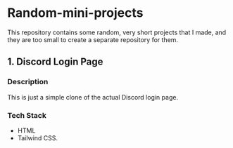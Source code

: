 # Random-mini-projects

This repository contains some random, very short projects that I made, and they are too small to create a separate repository for them.

## 1. Discord Login Page 

### Description
This is just a simple clone of the actual Discord login page.

### Tech Stack
- HTML
- Tailwind CSS.
